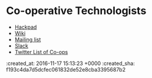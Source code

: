 # Co-operative Technologists

* [Hackpad](https://hackpad.com/Minutes-From-the-MegaZord-Ewu8wwLTXC4)
* [Wiki](https://wiki.coops.tech/wiki/Main_Page)
* [Mailing list](https://www.email-lists.org/mailman/listinfo/tech-coops)
* [Slack](https://tech-coops.slack.com)
* [Twitter List of Co-ops](https://twitter.com/outlandish/lists/tech-co-ops)

:created_at: 2016-11-17 15:13:23 +0000
:created_sha: f193c4da7d5dcfec061832de52e8cba3395687b2
